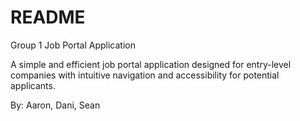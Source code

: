 # README

Group 1 Job Portal Application

A simple and efficient job portal application designed for entry-level companies with intuitive navigation and accessibility for potential applicants. 

By: Aaron, Dani, Sean
